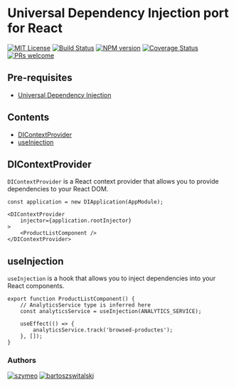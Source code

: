 # Universal Dependency Injection port for React
[![MIT License][license-image]][license] [![Build Status][github-action-image]][github-action-url] [![NPM version][npm-version-image]][npm-url] [![Coverage Status][test-coverage-image]][test-coverage-url] [![PRs welcome][contributing-image]][contributing-url]

## Pre-requisites

+ [Universal Dependency Injection](https://github.com/universal-di/core)

## Contents

+ [DIContextProvider](#dicontextprovider)
+ [useInjection](#useinjection)

## DIContextProvider

`DIContextProvider` is a React context provider that allows you to provide dependencies to your React DOM.

```tsx
const application = new DIApplication(AppModule);

<DIContextProvider
    injector={application.rootInjector}
>
    <ProductListComponent />
</DIContextProvider>
```

## useInjection

`useInjection` is a hook that allows you to inject dependencies into your React components.

```tsx
export function ProductListComponent() {
    // AnalyticsService type is inferred here
    const analyticsService = useInjection(ANALYTICS_SERVICE);

    useEffect(() => {
        analyticsService.track('browsed-productes');
    }, []);
}
```

### Authors
[![szymeo](https://avatars.githubusercontent.com/u/11583029?v=4&s=40)](https://github.com/szymeo)
[![bartoszswitalski](https://avatars.githubusercontent.com/u/45360754?v=4&s=40)](https://github.com/b-sw)

[license-image]: https://img.shields.io/badge/license-MIT-blue.svg
[license]: LICENSE.md

[github-action-image]: https://github.com/universal-di/react/actions/workflows/build-and-publish.yml/badge.svg
[github-action-url]: https://github.com/universal-di/react/actions/workflows/build-and-publish.yml

[npm-url]: https://npmjs.org/package/@universal-di/react
[npm-version-image]: https://badge.fury.io/js/@universal-di/react.svg

[test-coverage-url]: https://codecov.io/gh/universal-di/react
[test-coverage-image]: https://codecov.io/gh/universal-di/react/branch/master/graph/badge.svg

[contributing-url]: https://github.com/universal-di/react/blob/master/CONTRIBUTING.md
[contributing-image]: https://img.shields.io/badge/PRs-welcome-brightgreen.svg
